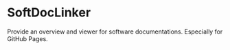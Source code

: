 # SoftDocLinker
Provide an overview and viewer for software documentations. Especially for GitHub Pages.
